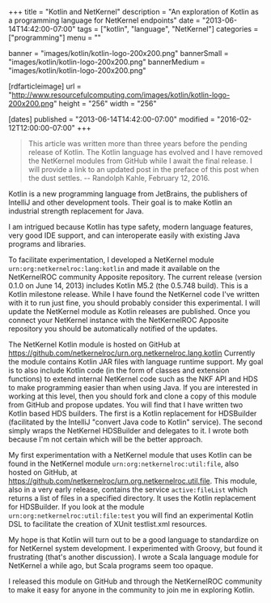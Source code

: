 +++
title = "Kotlin and NetKernel"
description = "An exploration of Kotlin as a programming language for NetKernel endpoints"
date = "2013-06-14T14:42:00-07:00"
tags = ["kotlin", "language", "NetKernel"]
categories = ["programming"]
menu = ""

banner       = "images/kotlin/kotlin-logo-200x200.png"
bannerSmall  = "images/kotlin/kotlin-logo-200x200.png"
bannerMedium = "images/kotlin/kotlin-logo-200x200.png"

[rdfarticleimage]
  url = "http://www.resourcefulcomputing.com/images/kotlin/kotlin-logo-200x200.png"
  height = "256"
  width = "256"

[dates]
	published = "2013-06-14T14:42:00-07:00"
	modified =  "2016-02-12T12:00:00-07:00"
+++ 

> This article was written more than three years before the pending release of Kotlin.
> The Kotlin language has evolved and I have removed the NetKernel modules from GitHub while
> I await the final release. I will provide a link to an updated post in the preface of this post
> when the dust settles. -- Randolph Kahle, February 12, 2016.

Kotlin is a new programming language from JetBrains, the publishers of IntelliJ 
and other development tools. Their goal is to make Kotlin an industrial strength 
replacement for Java.

I am intrigued because Kotlin has type safety, modern language features, 
very good IDE support, and can interoperate easily with existing Java programs and libraries.

To facilitate experimentation, I developed a NetKernel module `urn:org:netkernelroc:lang:kotlin` 
and made it available on the NetKernelROC community Apposite repository. 
The current release (version 0.1.0 on June 14, 2013) includes Kotlin M5.2 (the 0.5.748 build). 
This is a Kotlin milestone release. 
While I have found the NetKernel code I've written with it to run just fine, you should probably 
consider this experimental. 
I will update the NetKernel module as Kotlin releases are published. 
Once you connect your NetKernel instance with the NetKernelROC Apposite repository you should be 
automatically notified of the updates.

The NetKernel Kotlin module is hosted on GitHub at 
<https://github.com/netkernelroc/urn.org.netkernelroc.lang.kotlin> 
Currently the module contains Kotlin JAR files with language runtime support. 
My goal is to also include Kotlin code (in the form of classes and extension functions) 
to extend internal NetKernel code such as the NKF API and HDS to make programming easier 
than when using Java. 
If you are interested in working at this level, then you should fork and clone a copy of 
this module from GitHub and propose updates. 
You will find that I have written two Kotlin based HDS builders. 
The first is a Kotlin replacement for HDSBuilder (facilitated by the IntelliJ "convert Java code to Kotlin" service). 
The second simply wraps the NetKernel HDSBuilder and delegates to it. 
I wrote both because I'm not certain which will be the better approach.

My first experimentation with a NetKernel module that uses Kotlin can be found in the 
NetKernel module `urn:org:netkernelroc:util:file`, also hosted on GitHub, at 
<https://github.com/netkernelroc/urn.org.netkernelroc.util.file>. 
This module, also in a very early release, contains the service `active:fileList` 
which returns a list of files in a specified directory. 
It uses the Kotlin replacement for HDSBuilder. 
If you look at the module `urn:org:netkernelroc:util:file:test` you will find an experimental Kotlin DSL 
to facilitate the creation of XUnit testlist.xml resources.

My hope is that Kotlin will turn out to be a good language to standardize on for NetKernel system development. 
I experimented with Groovy, but found it frustrating (that's another discussion). 
I wrote a Scala language module for NetKernel a while ago, but Scala programs seem too opaque.

I released this module on GitHub and through the NetKernelROC community to make it easy 
for anyone in the community to join me in exploring Kotlin.

